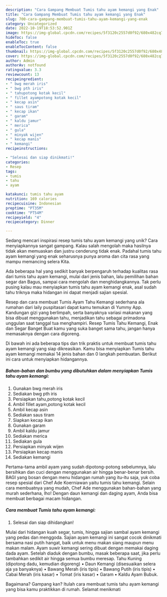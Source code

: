 ```yaml
---
description: "Cara Gampang Membuat Tumis tahu ayam kemangi yang Enak"
title: "Cara Gampang Membuat Tumis tahu ayam kemangi yang Enak"
slug: 700-cara-gampang-membuat-tumis-tahu-ayam-kemangi-yang-enak
category: Uncategorized
date: 2022-10-19T18:53:52.901Z
image: https://img-global.cpcdn.com/recipes/5f3120c2557d0f92/680x482cq70/tumis-tahu-ayam-kemangi-foto-resep-utama.jpg
hideToc: false
enableToc: true
enableTocContent: false
thumbnail: https://img-global.cpcdn.com/recipes/5f3120c2557d0f92/680x482cq70/tumis-tahu-ayam-kemangi-foto-resep-utama.jpg
cover: https://img-global.cpcdn.com/recipes/5f3120c2557d0f92/680x482cq70/tumis-tahu-ayam-kemangi-foto-resep-utama.jpg
author: Admin
authorAv: notfound
ratingvalue: 3.3
reviewcount: 13
recipeingredient:
- " bwg merah iris"
- " bwg pth iris"
- " tahupotong kotak kecil"
- " fillet ayampotong kotak kecil"
- " kecap asin"
- " saus tiram"
- " kecap ikan"
- " garam"
- " kaldu jamur"
- " merica"
- " gula"
- " minyak wijen"
- " kecap manis"
- " kemangi"
recipeinstructions:

- "Selesai dan siap dinikmati!"
categories:
- Resep
tags:
- tumis
- tahu
- ayam

katakunci: tumis tahu ayam 
nutrition: 169 calories
recipecuisine: Indonesian
preptime: "PT35M"
cooktime: "PT54M"
recipeyield: "4"
recipecategory: Dinner

---
```





Sedang mencari inspirasi resep tumis tahu ayam kemangi yang unik? Cara menyiapkannya sangat gampang. Kalau salah mengolah maka hasilnya tidak akan memuaskan dan justru cenderung tidak enak. Padahal tumis tahu ayam kemangi yang enak seharusnya punya aroma dan cita rasa yang mampu memancing selera Kita.





Ada beberapa hal yang sedikit banyak berpengaruh terhadap kualitas rasa dari tumis tahu ayam kemangi, mulai dari jenis bahan, lalu pemilihan bahan segar dan Bagus, sampai cara mengolah dan menghidangkannya. Tak perlu pusing kalau mau menyiapkan tumis tahu ayam kemangi enak,      asal sudah tahu triknya maka hidangan ini dapat menjadi sajian spesial.














Resep dan cara membuat Tumis Ayam Tahu Kemangi sederhana ala rumahan dari laily puspitasari dapat kamu temukan di Yummy App. Kandungan gizi yang berlimpah, serta banyaknya variasi makanan yang bisa dibuat menggunakan tahu, menjadikan tahu sebagai primadona unggulan saat tanggal tua menghampiri. Resep Tumis Tahu Kemangi, Enak dan Segar Banget Buat kamu yang suka banget sama tahu, jangan hanya memasaknya dengan cara digoreng.






Di bawah ini ada beberapa tips dan trik praktis untuk membuat tumis tahu ayam kemangi yang siap dikreasikan. Kamu bisa menyiapkan Tumis tahu ayam kemangi memakai 14 jenis bahan dan 0 langkah pembuatan. Berikut ini cara untuk menyiapkan hidangannya.

<!--inarticleads1-->

##### Bahan-bahan dan bumbu yang dibutuhkan dalam menyiapkan Tumis tahu ayam kemangi:

1. Gunakan  bwg merah iris
1. Sediakan  bwg pth iris
1. Persiapkan  tahu,potong kotak kecil
1. Ambil  fillet ayam,potong kotak kecil
1. Ambil  kecap asin
1. Sediakan  saus tiram
1. Siapkan  kecap ikan
1. Gunakan  garam
1. Ambil  kaldu jamur
1. Sediakan  merica
1. Sediakan  gula
1. Persiapkan  minyak wijen
1. Persiapkan  kecap manis
1. Sediakan  kemangi


Pertama-tama ambil ayam yang sudah dipotong-potong sebelumnya, lalu bersihkan dan cuci dengan menggunakan air hingga benar-benar bersih. BAGI yang bosan dengan menu hidangan rumah yang itu-itu saja, yuk coba resep spesial dari Chef Ade Koerniawan yaitu tumis tahu kemangi. Selain cara membuatnya yang mudah, Chef Ade menggunakan bahan-bahan yang murah sederhana, lho! Dengan daun kemangi dan daging ayam, Anda bisa membuat berbagai macam hidangan. 

<!--inarticleads2-->

##### Cara membuat Tumis tahu ayam kemangi:


1. Selesai dan siap dihidangkan!

Mulai dari hidangan kuah segar, tumis, hingga sajian sambal ayam kemangi yang pedas dan menggoda. Sajian ayam kemangi ini sangat cocok dinikmati bersama nasi putih hangat, baik untuk menu makan siang maupun menu makan malam. Ayam suwir kemangi sering dibuat dengan memakai daging dada ayam. Setelah diaduk dengan bumbu, masak beberapa saat, jika perlu tambahkan sedikit air hingga semua bumbu meresap. Tahu Kuning (dipotong dadu, kemudian digoreng) • Daun Kemangi (disesuaikan selera aja ya banyaknya) • Bawang Merah (iris tipis) • Bawang Putih (iris tipis) • Cabai Merah (iris kasar) • Tomat (iris kasar) • Garam • Kaldu Ayam Bubuk. 

Bagaimana? Gampang kan? Itulah cara membuat tumis tahu ayam kemangi yang bisa kamu praktikkan di rumah. Selamat menikmati

